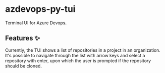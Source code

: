 # azdevops-py-tui

Terminal UI for Azure Devops.

## Features ✨

Currently, the TUI shows a list of repositories in a project in an organization. It's possible to navigate through the list with arrow keys and select a repository with enter, upon which the user is prompted if the repository should be cloned.
